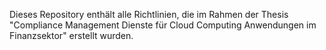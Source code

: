 Dieses Repository enthält alle Richtlinien, die im Rahmen der Thesis "Compliance Management Dienste für Cloud
Computing Anwendungen im Finanzsektor" erstellt wurden.
